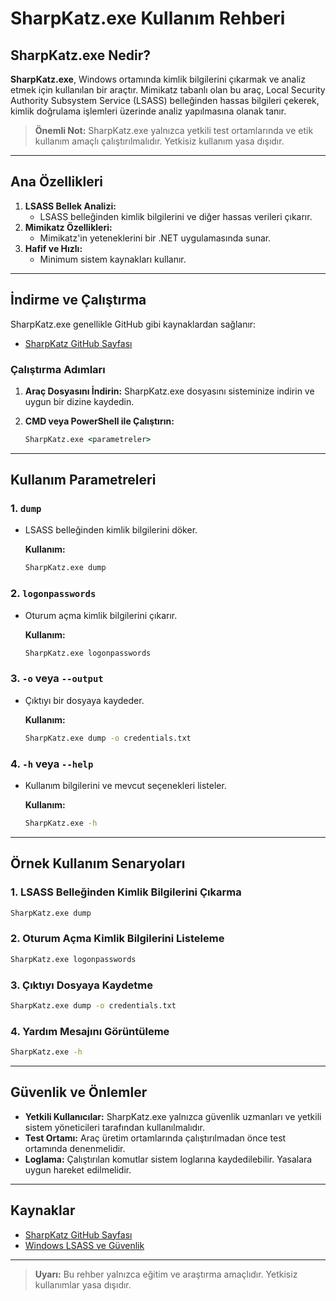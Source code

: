 # SharpKatz.exe Kullanım Rehberi

## SharpKatz.exe Nedir?

**SharpKatz.exe**, Windows ortamında kimlik bilgilerini çıkarmak ve analiz etmek için kullanılan bir araçtır. Mimikatz tabanlı olan bu araç, Local Security Authority Subsystem Service (LSASS) belleğinden hassas bilgileri çekerek, kimlik doğrulama işlemleri üzerinde analiz yapılmasına olanak tanır.

> **Önemli Not:** SharpKatz.exe yalnızca yetkili test ortamlarında ve etik kullanım amaçlı çalıştırılmalıdır. Yetkisiz kullanım yasa dışıdır.

---

## Ana Özellikleri

1. **LSASS Bellek Analizi:**
   - LSASS belleğinden kimlik bilgilerini ve diğer hassas verileri çıkarır.
2. **Mimikatz Özellikleri:**
   - Mimikatz'in yeteneklerini bir .NET uygulamasında sunar.
3. **Hafif ve Hızlı:**
   - Minimum sistem kaynakları kullanır.

---

## İndirme ve Çalıştırma

SharpKatz.exe genellikle GitHub gibi kaynaklardan sağlanır:

- [SharpKatz GitHub Sayfası](https://github.com)

### Çalıştırma Adımları

1. **Araç Dosyasını İndirin:**
   SharpKatz.exe dosyasını sisteminize indirin ve uygun bir dizine kaydedin.

2. **CMD veya PowerShell ile Çalıştırın:**
   ```cmd
   SharpKatz.exe <parametreler>
   ```

---

## Kullanım Parametreleri

### 1. **`dump`**
- LSASS belleğinden kimlik bilgilerini döker.

  **Kullanım:**
  ```cmd
  SharpKatz.exe dump
  ```

### 2. **`logonpasswords`**
- Oturum açma kimlik bilgilerini çıkarır.

  **Kullanım:**
  ```cmd
  SharpKatz.exe logonpasswords
  ```

### 3. **`-o` veya `--output`**
- Çıktıyı bir dosyaya kaydeder.

  **Kullanım:**
  ```cmd
  SharpKatz.exe dump -o credentials.txt
  ```

### 4. **`-h` veya `--help`**
- Kullanım bilgilerini ve mevcut seçenekleri listeler.

  **Kullanım:**
  ```cmd
  SharpKatz.exe -h
  ```

---

## Örnek Kullanım Senaryoları

### 1. LSASS Belleğinden Kimlik Bilgilerini Çıkarma
```cmd
SharpKatz.exe dump
```

### 2. Oturum Açma Kimlik Bilgilerini Listeleme
```cmd
SharpKatz.exe logonpasswords
```

### 3. Çıktıyı Dosyaya Kaydetme
```cmd
SharpKatz.exe dump -o credentials.txt
```

### 4. Yardım Mesajını Görüntüleme
```cmd
SharpKatz.exe -h
```

---

## Güvenlik ve Önlemler

- **Yetkili Kullanıcılar:** SharpKatz.exe yalnızca güvenlik uzmanları ve yetkili sistem yöneticileri tarafından kullanılmalıdır.
- **Test Ortamı:** Araç üretim ortamlarında çalıştırılmadan önce test ortamında denenmelidir.
- **Loglama:** Çalıştırılan komutlar sistem loglarına kaydedilebilir. Yasalara uygun hareket edilmelidir.

---

## Kaynaklar

- [SharpKatz GitHub Sayfası](https://github.com)
- [Windows LSASS ve Güvenlik](https://learn.microsoft.com/en-us/windows/security/identity-protection/lsass/)

---

> **Uyarı:** Bu rehber yalnızca eğitim ve araştırma amaçlıdır. Yetkisiz kullanımlar yasa dışıdır.
